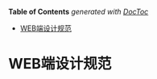 <!-- START doctoc generated TOC please keep comment here to allow auto update -->
<!-- DON'T EDIT THIS SECTION, INSTEAD RE-RUN doctoc TO UPDATE -->
**Table of Contents**  *generated with [DocToc](https://github.com/thlorenz/doctoc)*

- [WEB端设计规范](#web%E7%AB%AF%E8%AE%BE%E8%AE%A1%E8%A7%84%E8%8C%83)

<!-- END doctoc generated TOC please keep comment here to allow auto update -->

# WEB端设计规范